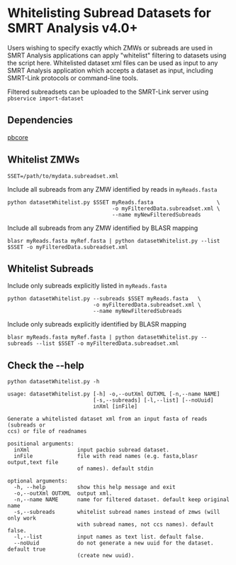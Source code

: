 # Whitelisting Subread Datasets for SMRT Analysis v4.0+
Users wishing to specify exactly which ZMWs or subreads are used in SMRT Analysis applications can apply "whitelist" filtering to datasets using the script here.  Whitelisted dataset xml files can be used as input to any SMRT Analysis application which accepts a dataset as input, including SMRT-Link protocols or command-line tools.

Filtered subreadsets can be uploaded to the SMRT-Link server using `pbservice import-dataset` 

## Dependencies
[pbcore](https://github.com/PacificBiosciences/pbcore)

## Whitelist ZMWs

    SSET=/path/to/mydata.subreadset.xml

Include all subreads from any ZMW identified by reads in `myReads.fasta`

    python datasetWhitelist.py $SSET myReads.fasta                    \
                                     -o myFilteredData.subreadset.xml \
                                     --name myNewFilteredSubreads
    
Include all subreads from any ZMW identified by BLASR mapping

    blasr myReads.fasta myRef.fasta | python datasetWhitelist.py --list $SSET -o myFilteredData.subreadset.xml 

## Whitelist Subreads
Include only subreads explicitly listed in `myReads.fasta`

    python datasetWhitelist.py --subreads $SSET myReads.fasta   \
                               -o myFilteredData.subreadset.xml \
                               --name myNewFilteredSubreads

Include only subreads explicitly identified by BLASR mapping

    blasr myReads.fasta myRef.fasta | python datasetWhitelist.py --subreads --list $SSET -o myFilteredData.subreadset.xml

## Check the --help

    python datasetWhitelist.py -h

    usage: datasetWhitelist.py [-h] -o,--outXml OUTXML [-n,--name NAME]
                               [-s,--subreads] [-l,--list] [--noUuid]
                               inXml [inFile]
    
    Generate a whitelisted dataset xml from an input fasta of reads (subreads or
    ccs) or file of readnames
    
    positional arguments:
      inXml               input pacbio subread dataset.
      inFile              file with read names (e.g. fasta,blasr output,text file
                          of names). default stdin
    
    optional arguments:
      -h, --help          show this help message and exit
      -o,--outXml OUTXML  output xml.
      -n,--name NAME      name for filtered dataset. default keep original name
      -s,--subreads       whitelist subread names instead of zmws (will only work
                          with subread names, not ccs names). default false.
      -l,--list           input names as text list. default false.
      --noUuid            do not generate a new uuid for the dataset. default true
                          (create new uuid).
